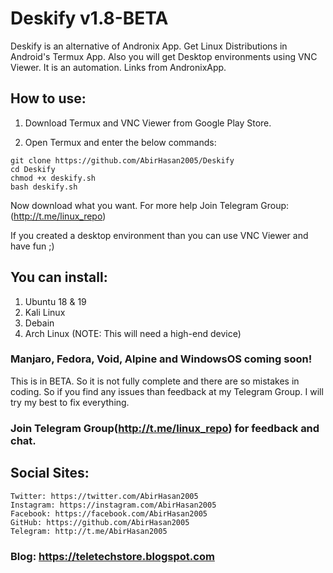 # Deskify v1.8-BETA
Deskify is an alternative of Andronix App. Get Linux Distributions in Android's Termux App. Also you will get Desktop environments using VNC Viewer. It is an automation. Links from AndronixApp.

## How to use:
1. Download Termux and VNC Viewer from Google Play Store.

2. Open Termux and enter the below commands:
```
git clone https://github.com/AbirHasan2005/Deskify
cd Deskify
chmod +x deskify.sh
bash deskify.sh
```
Now download what you want. For more help Join Telegram Group: (http://t.me/linux_repo)

If you created a desktop environment than you can use VNC Viewer and have fun ;)

## You can install:
1. Ubuntu 18 & 19
2. Kali Linux
3. Debain
4. Arch Linux (NOTE: This will need a high-end device)
### Manjaro, Fedora, Void, Alpine and WindowsOS coming soon!

This is in BETA. So it is not fully complete and there are so mistakes in coding. So if you find any issues than feedback at my Telegram Group. I will try my best to fix everything.

### Join Telegram Group(http://t.me/linux_repo) for feedback and chat.

## Social Sites:
```
Twitter: https://twitter.com/AbirHasan2005
Instagram: https://instagram.com/AbirHasan2005
Facebook: https://facebook.com/AbirHasan2005
GitHub: https://github.com/AbirHasan2005
Telegram: http://t.me/AbirHasan2005
```

### Blog: https://teletechstore.blogspot.com
